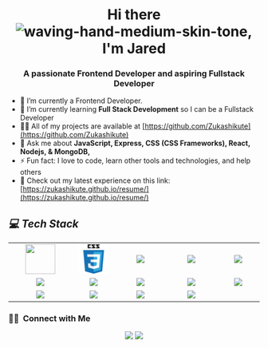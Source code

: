 <h1 align="center">Hi there <img src="https://img.icons8.com/emoji/65/waving-hand-medium-skin-tone.png" alt="waving-hand-medium-skin-tone" width="65px" height="65px"/>, I'm Jared</h1>
<h3 align="center">A passionate Frontend Developer and aspiring Fullstack Developer</h3>

<!--
**Zukashikute/zukashikute** is a ✨ _special_ ✨ repository because its `README.md` (this file) appears on your GitHub profile.

Here are some ideas to get you started:

- 🔭 I’m currently working on ...
- 🌱 I’m currently learning ...
- 👯 I’m looking to collaborate on ...
- 🤔 I’m looking for help with ...
- 💬 Ask me about ...
- 📫 How to reach me: ...
- 😄 Pronouns: ...
- ⚡ Fun fact: ...
-->


- 🔭 I’m currently a Frontend Developer.
- 🌱 I’m currently learning **Full Stack Development** so I can be a Fullstack Developer
- 👨‍💻 All of my projects are available at [https://github.com/Zukashikute](https://github.com/Zukashikute)
- 💬 Ask me about **JavaScript, Express, CSS (CSS Frameworks), React, Nodejs, & MongoDB,**
- ⚡ Fun fact: I love to code, learn other tools and technologies, and help others
- 📄 Check out my latest experience on this link: [https://zukashikute.github.io/resume/](https://zukashikute.github.io/resume/)


<h2><i>💻 Tech Stack</i></h2>

<table width="100">
<tr>
    <td align='center' width="190">
        <img src="https://upload.wikimedia.org/wikipedia/commons/thumb/3/38/HTML5_Badge.svg/600px-HTML5_Badge.svg.png" height="60" width="60">
    </td>
    <td align='center'>
        <img src="https://raw.githubusercontent.com/devicons/devicon/0d6c64dbbf311879f7d563bfc3ccf559f9ed111c/icons/css3/css3-original-wordmark.svg" width="60">
    </td>
    <td align='center' width="190">
        <img src="https://github.com/abranhe/programming-languages-logos/blob/master/src/javascript/javascript.svg" width="60">
    </td>
    <td align="center" width="190">
        <img src="https://www.vectorlogo.zone/logos/tailwindcss/tailwindcss-icon.svg">
    </td>
        <td align='center'>
        <img src="https://www.vectorlogo.zone/logos/getbootstrap/getbootstrap-icon.svg">
    </td>
</tr>
<tr>
<td align='center' width="150">
        <img src="https://www.vectorlogo.zone/logos/reactjs/reactjs-ar21.svg">
    </td>
    <td align='center'>
        <img src="https://static-00.iconduck.com/assets.00/nextjs-icon-2048x1234-pqycciiu.png" width="100">
    </td>
    <td align='center' width="150">
        <img src="https://www.vectorlogo.zone/logos/nodejs/nodejs-ar21.svg">
    </td>
    <td align='center' width="150">
        <img src="https://www.vectorlogo.zone/logos/expressjs/expressjs-icon.svg">
    </td>
    <td align='center' width="150">
        <img src="https://infinapps.com/wp-content/uploads/2018/10/mongodb-logo.png" height="120">
    </td>
</tr>
<tr>
    <td align='center' width="150">
        <img src="https://www.vectorlogo.zone/logos/typescriptlang/typescriptlang-icon.svg">
    </td>
    <td align='center' width="150">
        <img src="https://download.logo.wine/logo/MySQL/MySQL-Logo.wine.png" >
    </td>
    <td align='center' width="150">
        <img src="https://cdn.icon-icons.com/icons2/2699/PNG/512/postgresql_logo_icon_170836.png" >
    </td>
        <td align='center' width="150" width="190">
        <img src="https://git-scm.com/images/logos/1color-darkbg@2x.png" width="100">
    </td>
</tr>
</table>

<h3 align="left">🤝🏻 &nbsp;Connect with Me</h3>
<p align="center">
<a href="https://www.linkedin.com/in/jared-joshua-b-9a77b3195/"><img src="https://img.shields.io/badge/-Jared%20Joshua%20Balajadia-0077B5?style=flat&logo=Linkedin&logoColor=white"/></a>
<a href="mailto:meet.jaredbalajadia96@gmail.com"><img src="https://img.shields.io/badge/-meet.jaredbalajadia96@gmail.com-D14836?style=flat&logo=Gmail&logoColor=white"/></a>
</p>
           

